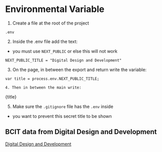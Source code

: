 # Environmental Variable

1. Create a file at the root of the project 
```
.env
```

2. Inside the .env file add the text:
- you must use `NEXT_PUBLIC` or else this will not work
```
NEXT_PUBLIC_TITLE = "Digital Design and Development"
```

3. On the page, in between the export and return write the variable:
```
var title = process.env.NEXT_PUBLIC_TITLE;

4. Then in between the main write:
```
{title}

5. Make sure the `.gitignore` file has the `.env` inside
- you want to prevent this secret title to be shown

## BCIT data from Digital Design and Development
[Digital Design and Development](link)